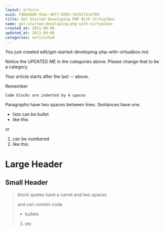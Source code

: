 ```yaml
---
layout: article
uuid: fd6bd400-93ac-46f7-8585-34351741ef8d
title: Get Started Developing PHP With VirtualBox
name: get-started-developing-php-with-virtualbox
created_at: 2011-09-08
updated_at: 2011-09-08
categories: unfinished
---
```


You just created edit/get-started-developing-php-with-virtualbox.md.

Notice the UPDATED ME in the categories above.
Please change that to be a category.

Your article starts after the last -- above.


Remember
    
    Code blocks are indented by 4 spaces

Paragraphs have two spaces between lines.
Sentances have one.

  * lists can be bullet
  * like this

or

  1. can be numbered
  2. like this

Large Header
====

Small Header
----

>  block quotes have
>  a carret and two spaces
>
>    and can contain code
>
>  * bullets
>
>  1. etc
